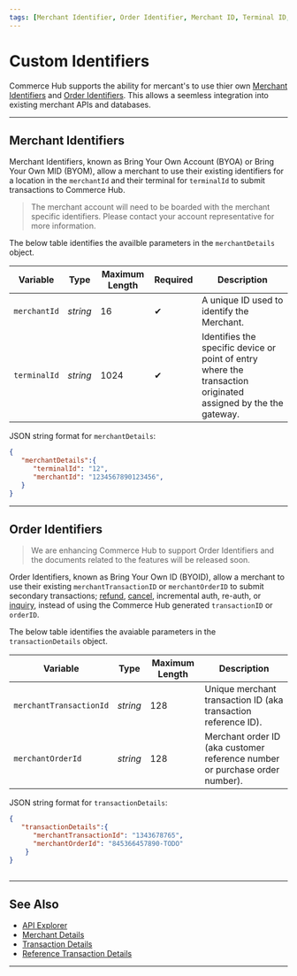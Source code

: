 ```yaml
---
tags: [Merchant Identifier, Order Identifier, Merchant ID, Terminal ID, Transaction ID, Order ID, Custom Identifiers]
---
```


# Custom Identifiers

Commerce Hub supports the ability for mercant's to use thier own [Merchant Identifiers](#merchant-identifiers) and [Order Identifiers](#order-identifiers). This allows a seemless integration into existing merchant APIs and databases.

---

## Merchant Identifiers

Merchant Identifiers, known as Bring Your Own Account (BYOA) or Bring Your Own MID (BYOM), allow a merchant to use their existing identifiers for a location in the `merchantId` and their terminal for `terminalId` to submit transactions to Commerce Hub.

<!-- theme: info -->
> The merchant account will need to be boarded with the merchant specific identifiers. Please contact your account representative for more information.

<!--
type: tab
titles: merchantDetails, JSON Example
-->

The below table identifies the availble parameters in the `merchantDetails` object.

| Variable | Type | Maximum Length | Required | Description |
| -------- | -- |------------| ------- | ---- |
| `merchantId` | *string* | 16 | &#10004; | A unique ID used to identify the Merchant. |
| `terminalId` | *string* | 1024 | &#10004; | Identifies the specific device or point of entry where the transaction originated assigned by the the gateway. |

 
<!--
type: tab
-->

JSON string format for `merchantDetails`:

```json
{
   "merchantDetails":{
      "terminalId": "12",
      "merchantId": "1234567890123456",
   }
}
```
<!--type: tab-end -->

---

## Order Identifiers

<!-- theme: danger -->
> We are enhancing Commerce Hub to support Order Identifiers and the documents related to the features will be released soon.

Order Identifiers, known as Bring Your Own ID (BYOID), allow a merchant to use their existing `merchantTransactionID` or `merchantOrderID` to submit secondary transactions; [refund](?path=docs/Resources/API-Documents/Payments/Refund.md), [cancel](?path=docs/Resources/API-Documents/Payments/Cancel.md), incremental auth, re-auth, or [inquiry](?path=docs/Resources/API-Documents/Payments/Inquiry.md), instead of using the Commerce Hub generated `transactionID` or `orderID`.

<!-- 
type: tab
titles: transactionDetails, JSON Example
-->

The below table identifies the avaiable parameters in the `transactionDetails` object.

| Variable | Type| Maximum Length | Description|
|---------|-----------|----------------|---------|
| `merchantTransactionId` | *string* | 128 | Unique merchant transaction ID (aka transaction reference ID). |
| `merchantOrderId` | *string* | 128 | Merchant order ID (aka customer reference number or purchase order number). |

<!--
type: tab
-->

JSON string format for `transactionDetails`:

```json
{
   "transactionDetails":{ 
      "merchantTransactionId": "1343678765",
      "merchantOrderId": "845366457890-TODO"
    }
}
      
```

<!--type: tab-end -->

---

## See Also
- [API Explorer](../api/?type=post&path=/payments/v1/charges)
- [Merchant Details](?path=docs/Resources/Master-Data/Merchant-Details.md)
- [Transaction Details](?path=docs/Resources/Master-Data/Transaction-Details.md)
- [Reference Transaction Details](?path=docs/Resources/Master-Data/Reference-Transaction-Details.md)

---

